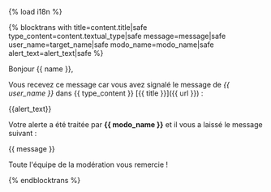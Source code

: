 {% load i18n %}

{% blocktrans with title=content.title|safe type_content=content.textual_type|safe message=message|safe user_name=target_name|safe modo_name=modo_name|safe alert_text=alert_text|safe %}

Bonjour {{ name }},

Vous recevez ce message car vous avez signalé le message de *{{ user_name }}*
dans {{ type_content }} [{{ title }}]({{ url }}) : 

{{alert_text}}

Votre alerte a été traitée par **{{ modo_name }}** et il vous a laissé le 
message suivant :

{{ message }}

Toute l'équipe de la modération vous remercie !

{%  endblocktrans %}
